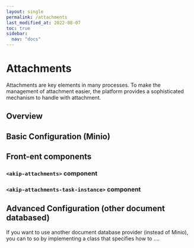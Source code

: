 ```yaml
---
layout: single
permalink: /attachments
last_modified_at: 2022-08-07
toc: true
sidebar:
  nav: "docs"
---
```


# Attachments

Attachments are key elements in many processes. 
To make the management of attachment easier, the platform provides a sophisticated mechanism to handle with attachment.

## Overview

## Basic Configuration (Minio)


## Front-ent components

### `<akip-attachments>` component

### `<akip-attachments-task-instance>` component


## Advanced Configuration (other document databased)

If you want to use another document database provider (instead of Minio), you can to so by implementing a class that specifies how to ....

